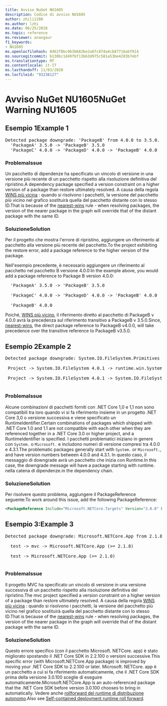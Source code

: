 ```yaml
---
title: Avviso NuGet NU1605
description: Codice di avviso NU1605
author: zhili1208
ms.author: lzhi
ms.date: 06/25/2018
ms.topic: reference
ms.reviewer: anangaur
f1_keywords:
- NU1605
ms.openlocfilehash: 8d62f8bc9b3b683be2a07c87da4cb87716abf914
ms.sourcegitcommit: b138bc1d49fbf13b63d975c581a53be4283b7ebf
ms.translationtype: MT
ms.contentlocale: it-IT
ms.lasthandoff: 11/03/2020
ms.locfileid: "93238127"
---
```

# <a name="nuget-warning-nu1605"></a><span data-ttu-id="aa92c-103">Avviso NuGet NU1605</span><span class="sxs-lookup"><span data-stu-id="aa92c-103">NuGet Warning NU1605</span></span>

## <a name="example-1"></a><span data-ttu-id="aa92c-104">Esempio 1</span><span class="sxs-lookup"><span data-stu-id="aa92c-104">Example 1</span></span>

<pre>Detected package downgrade: 'PackageB' from 4.0.0 to 3.5.0. Reference the package directly from the project to select a different version.<br/>  'PackageA' 3.5.0 -> 'PackageB' 3.5.0<br/>  'PackageC' 4.0.0 -> 'PackageD' 4.0.0 -> 'PackageB' 4.0.0</pre>

### <a name="issue"></a><span data-ttu-id="aa92c-105">Problema</span><span class="sxs-lookup"><span data-stu-id="aa92c-105">Issue</span></span>
<span data-ttu-id="aa92c-106">Un pacchetto di dipendenze ha specificato un vincolo di versione in una versione più recente di un pacchetto rispetto alla risoluzione definitiva del ripristino.</span><span class="sxs-lookup"><span data-stu-id="aa92c-106">A dependency package specified a version constraint on a higher version of a package than restore ultimately resolved.</span></span> <span data-ttu-id="aa92c-107">A causa della regola [WINS più vicina](../../concepts/dependency-resolution.md#nearest-wins) : quando si risolvono i pacchetti, la versione del pacchetto più vicino nel grafico sostituirà quella del pacchetto distante con lo stesso ID.</span><span class="sxs-lookup"><span data-stu-id="aa92c-107">That is because of the [nearest-wins](../../concepts/dependency-resolution.md#nearest-wins) rule - when resolving packages, the version of the nearer package in the graph will override that of the distant package with the same ID.</span></span>

### <a name="solution"></a><span data-ttu-id="aa92c-108">Soluzione</span><span class="sxs-lookup"><span data-stu-id="aa92c-108">Solution</span></span>
<span data-ttu-id="aa92c-109">Per il progetto che mostra l'errore di ripristino, aggiungere un riferimento al pacchetto alla versione più recente del pacchetto.</span><span class="sxs-lookup"><span data-stu-id="aa92c-109">To the project exhibiting the restore error, add a package reference to the higher version of the package.</span></span>

<span data-ttu-id="aa92c-110">Nell'esempio precedente, è necessario aggiungere un riferimento al pacchetto nel pacchetto B versione 4.0.0:</span><span class="sxs-lookup"><span data-stu-id="aa92c-110">In the example above, you would add a package reference to Package B version 4.0.0:</span></span>

<pre>
  'PackageA' 3.5.0 -> 'PackageB' 3.5.0<br/>
  'PackageC' 4.0.0 -> 'PackageD' 4.0.0 -> 'PackageB' 4.0.0<br/>
  'PackageB' 4.0.0
</pre>

<span data-ttu-id="aa92c-111">Poiché, [WINS più vicino](../../concepts/dependency-resolution.md#nearest-wins), il riferimento diretto al pacchetto di PackageB v 4.0.0 avrà la precedenza sul riferimento transitivo a PackageB v 3.5.0.</span><span class="sxs-lookup"><span data-stu-id="aa92c-111">Since, [nearest-wins](../../concepts/dependency-resolution.md#nearest-wins), the direct package reference to PackageB v4.0.0, will take precedence over the transitive reference to PackageB v3.5.0.</span></span>

## <a name="example-2"></a><span data-ttu-id="aa92c-112">Esempio 2</span><span class="sxs-lookup"><span data-stu-id="aa92c-112">Example 2</span></span>
<pre>
Detected package downgrade: System.IO.FileSystem.Primitives from 4.3.0 to 4.0.1. Reference the package directly from the project to select a different version.</br>
 Project -> System.IO.FileSystem 4.0.1 -> runtime.win.System.IO.FileSystem 4.3.0 -> System.IO.FileSystem.Primitives (>= 4.3.0)</br>
 Project -> System.IO.FileSystem 4.0.1 -> System.IO.FileSystem.Primitives (>= 4.0.1)</br>
</pre>

### <a name="issue"></a><span data-ttu-id="aa92c-113">Problema</span><span class="sxs-lookup"><span data-stu-id="aa92c-113">Issue</span></span> 

<span data-ttu-id="aa92c-114">Alcune combinazioni di pacchetti forniti con .NET Core 1,0 e 1,1 non sono compatibili tra loro quando vi si fa riferimento insieme in un progetto .NET Core 3,0 o versione successiva e viene specificato un RuntimeIdentifier.</span><span class="sxs-lookup"><span data-stu-id="aa92c-114">Certain combinations of packages which shipped with .NET Core 1.0 and 1.1 are not compatible with each other when they are referenced together in a .NET Core 3.0 or higher project, and a RuntimeIdentifier is specified.</span></span>  <span data-ttu-id="aa92c-115">I pacchetti problematici iniziano in genere con `System.` o `Microsoft.` e includono numeri di versione compresi tra 4.0.0 e 4.3.1.</span><span class="sxs-lookup"><span data-stu-id="aa92c-115">The problematic packages generally start with `System.` or `Microsoft.`, and have version numbers between 4.0.0 and 4.3.1.</span></span>  <span data-ttu-id="aa92c-116">In questo caso, il messaggio di downgrade avrà un pacchetto che inizia con Runtime.<RID></span><span class="sxs-lookup"><span data-stu-id="aa92c-116">In this case, the downgrade message will have a package starting with runtime.<RID></span></span> <span data-ttu-id="aa92c-117">nella catena di dipendenze.</span><span class="sxs-lookup"><span data-stu-id="aa92c-117">in the dependency chain.</span></span>

### <a name="solution"></a><span data-ttu-id="aa92c-118">Soluzione</span><span class="sxs-lookup"><span data-stu-id="aa92c-118">Solution</span></span>

<span data-ttu-id="aa92c-119">Per risolvere questo problema, aggiungere il PackageReference seguente:</span><span class="sxs-lookup"><span data-stu-id="aa92c-119">To work around this issue, add the following PackageReference:</span></span>

```xml
<PackageReference Include="Microsoft.NETCore.Targets" Version="3.0.0" PrivateAssets="all" />
```

## <a name="example-3"></a><span data-ttu-id="aa92c-120">Esempio 3:</span><span class="sxs-lookup"><span data-stu-id="aa92c-120">Example 3</span></span>

<pre>Detected package downgrade: Microsoft.NETCore.App from 2.1.8 to 2.1.0. Reference the package directly from the project to select a different version.<br/>
  test -> mvc -> Microsoft.NETCore.App (>= 2.1.8)<br/>
  test -> Microsoft.NETCore.App (>= 2.1.0)<br/>
</pre>

### <a name="issue"></a><span data-ttu-id="aa92c-121">Problema</span><span class="sxs-lookup"><span data-stu-id="aa92c-121">Issue</span></span>

<span data-ttu-id="aa92c-122">Il progetto MVC ha specificato un vincolo di versione in una versione successiva di un pacchetto rispetto alla risoluzione definitiva del ripristino.</span><span class="sxs-lookup"><span data-stu-id="aa92c-122">The mvc project specified a version constraint on a higher version of a package than restore ultimately resolved.</span></span> <span data-ttu-id="aa92c-123">A causa della regola [WINS più vicina](../../concepts/dependency-resolution.md#nearest-wins) : quando si risolvono i pacchetti, la versione del pacchetto più vicino nel grafico sostituirà quella del pacchetto distante con lo stesso ID.</span><span class="sxs-lookup"><span data-stu-id="aa92c-123">That is because of the [nearest-wins](../../concepts/dependency-resolution.md#nearest-wins) rule - when resolving packages, the version of the nearer package in the graph will override that of the distant package with the same ID.</span></span>

### <a name="solution"></a><span data-ttu-id="aa92c-124">Soluzione</span><span class="sxs-lookup"><span data-stu-id="aa92c-124">Solution</span></span>

<span data-ttu-id="aa92c-125">Questo errore specifico (con il pacchetto Microsoft. NETCore. app) è stato migliorato spostando il .NET Core SDK in 2.2.100 o versioni successive.</span><span class="sxs-lookup"><span data-stu-id="aa92c-125">This specific error (with Microsoft.NETCore.App package) is improved by moving your .NET Core SDK to 2.2.100 or later.</span></span> <span data-ttu-id="aa92c-126">Microsoft. NETCore. app è un pacchetto a cui si fa riferimento automaticamente, che il .NET Core SDK prima della versione 3.0.100 sceglie di eseguire automaticamente.</span><span class="sxs-lookup"><span data-stu-id="aa92c-126">Microsoft.NETCore.App is an auto-referenced package that the .NET Core SDK before version 3.0.100 chooses to bring in automatically.</span></span> <span data-ttu-id="aa92c-127">Vedere anche [rollforward del runtime di distribuzione autonomo](/dotnet/core/deploying/runtime-patch-selection).</span><span class="sxs-lookup"><span data-stu-id="aa92c-127">Also see [Self-contained deployment runtime roll forward](/dotnet/core/deploying/runtime-patch-selection).</span></span>
